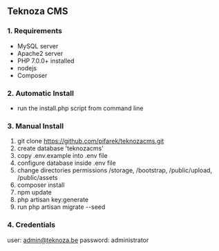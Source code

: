 ## Teknoza CMS

### 1. Requirements
 - MySQL server
 - Apache2 server
 - PHP 7.0.0+ installed
 - nodejs
 - Composer

### 2. Automatic Install
 - run the install.php script from command line

### 3. Manual Install

1. git clone https://github.com/pifarek/teknozacms.git
2. create database 'teknozacms'
3. copy .env.example into .env file
4. configure database inside .env file
5. change directories permissions /storage, /bootstrap, /public/upload, /public/assets
6. composer install
7. npm update
8. php artisan key:generate
9. run php artisan migrate --seed

### 4. Credentials

user: admin@teknoza.be
password: administrator
